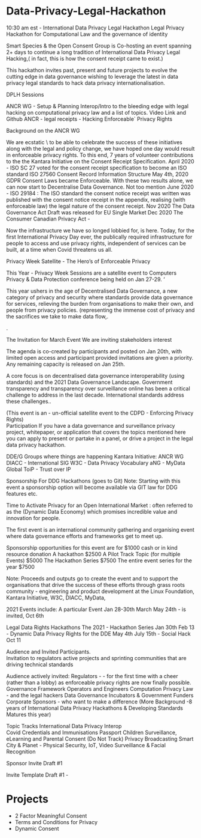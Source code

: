 # Data-Privacy-Legal-Hackathon
10:30 am est - 
International Data Privacy Legal Hackathon 
Legal Privacy Hackathon for Computational Law and the governance of identity

Smart Species & the Open Consent Group is Co-hosting an event spanning 2+ days to continue a long tradition of International Data Privacy Legal Hacking,( in fact, this is how the consent receipt came to exist.)
 
This hackathon invites past, present and future projects to evolve the cutting edge in data governance wishing to leverage the latest in data privacy legal standards to hack data privacy internationalisation. 
 
DPLH Sessions

ANCR WG - Setup & Planning 
Interop/Intro to the bleeding edge with legal hacking on computational privacy law and a list of topics.  Video Link and Github
ANCR -  legal receipts - Hacking Enforceable` Privacy Rights


Background on the ANCR WG 

We are ecstatic \ to be able to celebrate the success of these initiatives along with the legal and policy change, we have hoped one day would result in enforceable privacy rights.  To this end, 7 years of volunteer contributions to the the Kantara Initiative on the Consent Receipt Specification.
April 2020 - ISO SC 27 voted for the consent receipt specification to become an ISO standard ISO 27560 Consent Record Information Structure 
May 4th, 2020 GDPR Consent Laws became Enforceable. 
With these two results alone, we can now start to Decentralise Data Governance. 
Not too mention 
June 2020 - ISO 29184 :  The ISO standard the consent notice receipt was written  was published with the consent notice receipt in the appendix, realising (with enforceable law) the legal nature of the consent receipt. 
Nov 2020 The Data Governance Act Draft was released for EU Single Market 
Dec 2020 The Consumer Canadian Privacy Act - 

Now the infrastructure we have so longed lobbied for, is here. Today, for the first International Privacy Day ever, the publically required infrastructure for people to access and use privacy rights, independent of services can be built, at a time when Covid threatens us all.  


Privacy Week Satellite - The Hero’s of Enforceable Privacy

This Year -  Privacy Week Sessions are a satellite event to  Computers Privacy & Data Protection conference being held on Jan 27-29.   ‘

This year ushers in the age of Decentralised Data Governance, a new category of privacy and security where standards provide data governance for services, relieving the burden from organisations to make their own, and people from privacy policies.  (representing the immense cost of privacy and the sacrifices we take to make data flow,. 


. 

The Invitation for March Event 
We are inviting stakeholders interest

The agenda  is co-created by participants and posted on Jan 20th, with limited open access and participant provided invitations are given a priority.  Any remaining capacity is released on Jan 25th.

A core focus is on decentralised data governance interoperability (using standards) and the 2021 Data Governance Landscape.  Government transparency and transparency over surveillance online has been a critical challenge to address in the last decade.   International standards address these challenges.. 

(This event is an - un-official satellite event to the CDPD - Enforcing Privacy Rights)  
Participation
If you have a data governance and surveillance privacy project, whitepaper, or application that covers the topics mentioned here you can apply to present or partake in a panel, or drive a project in the legal data privacy hackathon. 

DDE/G Groups where things are happening 
Kantara Initiative: ANCR WG
DIACC - International SIG
W3C - Data Privacy Vocabulary
aNG - MyData Global
ToiP - Trust over IP



Sponsorship For DDG Hackathons (goes to Git)
Note: Starting with this event a sponsorship option will become available via GIT law for DDG features etc. 

Time to Activate Privacy for an Open International Market : often referred to as the (Dynamic Data Economy) which promises incredible value and innovation for people. 

The first event is an international community gathering and organising event where data governance efforts and frameworks get to meet up. 

Sponsorship opportunities for this event are for 
$1000 cash or in kind resource donation
A hackathon $2500
A Pilot Track Topic (for multiple  Events) $5000
The Hackathon Series $7500
The entire event series for the year $7500

Note: Proceeds and outputs go to create the event and to support the organisations that drive the success of these efforts through grass roots community - engineering and product development at the  Linux Foundation, Kantara Initiative, W3C, DIACC, MyData,

2021 Events include: 
A particular Event 
Jan 28-30th
March
May 24th - is invited, 
Oct 6th 

Legal Data Rights Hackathons
The 2021 - Hackathon Series 
Jan 30th
Feb 13 - Dynamic Data Privacy Rights for the DDE 
May 4th 
July 15th - Social Hack 
Oct 11


Audience and Invited Participants.  
Invitation to regulators active projects  and sprinting communities  that are driving  technical standards 

Audience actively invited: 
Regulators - - for the first time with a cheer (rather than a lobby) as enforceable privacy rights are now finally possible. 
Governance Framework Operators and Engineers 
Computation Privacy Law -  and the legal hackers 
Data Governance Incubators   & Government Funders 
Corporate Sponsors - who want to make a difference
(More Background -8 years of International Data Privacy Hackathons & Developing Standards Matures this year) 



Topic Tracks
International Data Privacy Interop  
Covid Credentials and Immunisations Passport
Children Surveillance, eLearning and Parental Consent (Do Not Track)
Privacy Broadcasting
Smart City & Planet -
 Physical Security, 
IoT, 
Video Surveillance & Facial Recognition



Sponsor Invite Draft #1 

Invite Template Draft #1 - 

 # Projects # 
* 2 Factor Meaningful Consent 
* Terms and Conditions for Privacy 
* Dynamic Consent

